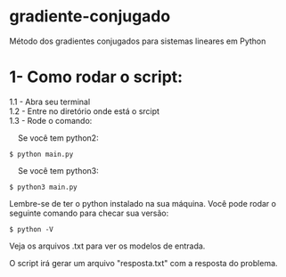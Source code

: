 # gradiente-conjugado
Método dos gradientes conjugados para sistemas lineares em Python

# 1- Como rodar o script:
  1.1 - Abra seu terminal<br>
  1.2 - Entre no diretório onde está o srcipt<br>
  1.3 - Rode o comando:<br> 
  
  &nbsp;&nbsp;&nbsp;&nbsp;Se você tem python2:
  ```
  $ python main.py
  ```
  &nbsp;&nbsp;&nbsp;&nbsp;Se você tem python3:
  ```
  $ python3 main.py
  ```
  Lembre-se de ter o python instalado na sua máquina.
  Você pode rodar o seguinte comando para checar sua versão:
  ```
  $ python -V
  ```
  Veja os arquivos .txt para ver os modelos de entrada.
  
  O script irá gerar um arquivo "resposta.txt" com a resposta do problema. 
